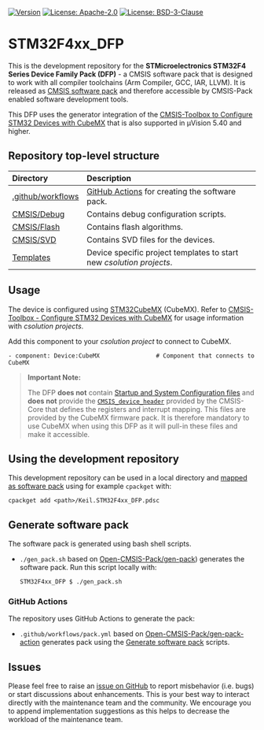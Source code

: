 [![Version](https://img.shields.io/github/v/release/Open-CMSIS-Pack/STM32F4xx_DFP)](https://github.com/Open-CMSIS-Pack/STM32F4xx_DFP/releases/latest)
[![License: Apache-2.0](https://img.shields.io/badge/License-Apache--2.0-green?label)](https://github.com/Open-CMSIS-Pack/STM32F4xx_DFP/blob/main/LICENSE-Apache-2.0)
[![License: BSD-3-Clause](https://img.shields.io/badge/License-BSD--3--Clause-green?label)](https://github.com/Open-CMSIS-Pack/STM32F4xx_DFP/blob/main/LICENSE-BSD-3-Clause)

# STM32F4xx_DFP

This is the development repository for the **STMicroelectronics STM32F4 Series Device Family Pack (DFP)** - a CMSIS software pack that is designed to work with all compiler toolchains (Arm Compiler, GCC, IAR, LLVM). It is released as [CMSIS software pack](https://www.keil.arm.com/packs/stm32f4xx_dfp-keil) and therefore accessible by CMSIS-Pack enabled software development tools.

This DFP uses the generator integration of the [CMSIS-Toolbox to Configure STM32 Devices with CubeMX](https://open-cmsis-pack.github.io/cmsis-toolbox/CubeMX) that is also supported in µVision 5.40 and higher.

## Repository top-level structure

Directory                   | Description
:---------------------------|:--------------
[.github/workflows](https://github.com/Open-CMSIS-Pack/STM32F4xx_DFP/tree/main/.github/workflows)  | [GitHub Actions](#github-actions) for creating the software pack.
[CMSIS/Debug](https://github.com/Open-CMSIS-Pack/STM32F4xx_DFP/tree/main/CMSIS/Debug)              | Contains debug configuration scripts.
[CMSIS/Flash](https://github.com/Open-CMSIS-Pack/STM32F4xx_DFP/tree/main/CMSIS/Flash)              | Contains flash algorithms.
[CMSIS/SVD](https://github.com/Open-CMSIS-Pack/STM32F4xx_DFP/tree/main/CMSIS/SVD)                  | Contains SVD files for the devices.
[Templates](https://github.com/Open-CMSIS-Pack/STM32F4xx_DFP/tree/main/Templates)                  | Device specific project templates to start new *csolution projects*.

## Usage

The device is configured using [STM32CubeMX](https://www.st.com/en/development-tools/stm32cubemx.html) (CubeMX). Refer to [CMSIS-Toolbox - Configure STM32 Devices with CubeMX](https://open-cmsis-pack.github.io/cmsis-toolbox/CubeMX) for usage information with *csolution projects*.

Add this component to your *csolution project* to connect to CubeMX.

    - component: Device:CubeMX                # Component that connects to CubeMX

> **Important Note:**
>
> The DFP **does not** contain [Startup and System Configuration files](https://arm-software.github.io/CMSIS_6/latest/Core/using_pg.html) and **does not** provide the [`CMSIS_device_header`](https://arm-software.github.io/CMSIS_6/latest/Core/using_pg.html#using_packs) provided
> by the CMSIS-Core that defines the registers and interrupt mapping. This files are provided by the CubeMX firmware pack. It is therefore mandatory to use CubeMX when using this DFP as it will pull-in these files and make it accessible.

## Using the development repository

This development repository can be used in a local directory and [mapped as software pack](https://open-cmsis-pack.github.io/cmsis-toolbox/build-tools/#install-a-repository) using for example `cpackget` with:

    cpackget add <path>/Keil.STM32F4xx_DFP.pdsc

## Generate software pack

The software pack is generated using bash shell scripts.

- `./gen_pack.sh` based on [Open-CMSIS-Pack/gen-pack](
https://github.com/Open-CMSIS-Pack/gen-pack)) generates the software pack. Run this script locally with:

      STM32F4xx_DFP $ ./gen_pack.sh

### GitHub Actions

The repository uses GitHub Actions to generate the pack:

- `.github/workflows/pack.yml` based on [Open-CMSIS-Pack/gen-pack-action](https://github.com/Open-CMSIS-Pack/gen-pack-action) generates pack using the [Generate software pack](#generate-software-pack) scripts.

## Issues

Please feel free to raise an [issue on GitHub](https://github.com/Open-CMSIS-Pack/STM32F4xx_DFP/issues)
to report misbehavior (i.e. bugs) or start discussions about enhancements. This
is your best way to interact directly with the maintenance team and the community.
We encourage you to append implementation suggestions as this helps to decrease the
workload of the maintenance team.


